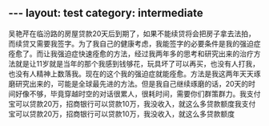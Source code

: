 ﻿﻿---
layout: test
category: intermediate
---
吴艳芹在临汾路的房屋贷款20天后到期了，如果不能续贷将会把房子拿去法拍，而续贷又需要我签字。为了我自己的健康考虑，我能签字的必要条件是我的强迫症痊愈了。而让我强迫症快速痊愈的方法，经过我两年多的思考和研究出来的治疗方法就是让11岁就是当年的那个我感到钱够花，玩具坏了可以再买，也没有人打我，也没有人精神上数落我。现在的这个我的强迫症就能痊愈。方法是我这两年天天琢磨研究出来的，可能是全球最先进的方法。但是我自己继续琢磨的话，20天的时间好像不够，毕竟穿越时空的对话很累人，很耗时间，需要你们群策群力。我支付宝可以贷款20万，招商银行可以贷款10万，我没收入，就这么多贷款额度我支付宝可以贷款20万，招商银行可以贷款10万，我没收入，就这么多贷款额度